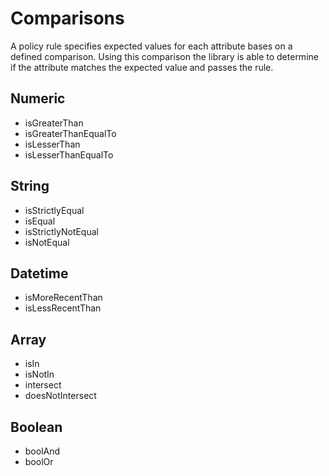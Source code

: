 Comparisons
==========

A policy rule specifies expected values for each attribute bases on a defined comparison. Using this 
comparison the library is able to determine if the attribute matches the expected value and passes the rule.

Numeric
-------

* isGreaterThan
* isGreaterThanEqualTo
* isLesserThan
* isLesserThanEqualTo

String
------

* isStrictlyEqual
* isEqual
* isStrictlyNotEqual
* isNotEqual

Datetime
----

* isMoreRecentThan
* isLessRecentThan

Array
-----

* isIn
* isNotIn
* intersect
* doesNotIntersect

Boolean
------

* boolAnd
* boolOr
